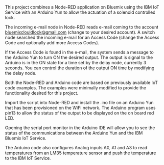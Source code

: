 This project combines a Node-RED application on Bluemix using the IBM IoT Service with an Arduino Yun to allow the actuation of a solenoid controlled lock.

The incoming e-mail node in Node-RED reads e-mail coming to the account bluemixclouldlock@gmail.com (change to your
desired account). A switch node searched the incoming e-mail for an Access Code (change the Access Code and optionally
add more Access Codes).

If the Access Code is found in the e-mail, the system sends a message to the Arduino Yun to turn ON the desired output. The output is signal to the Arduino is in the ON state for a time set by the delay node, currently 3 seconds. You can control the duration of the output ON time by modifying the delay node.

Both the Node-RED and Arduino code are based on previously available IoT code examples. The examples were minimally
modified to provide the functionality desired for this project.

Import the script into Node-RED and install the .ino file on an Arduino Yun that has been provisioned on the
WiFi network. The Arduino program uses pin13 to allow the status of the output to be displayed on the
on board red LED.

Opening the serial port monitor in the Arduino IDE will allow you to see the status of the communications
between the Arduino Yun and the IBM Bluemix IoT Service.

The Arduino code also configures Analog inputs A0, A1 and A3 to read temperatures from an LM35 temperature sensor
and push the temperature to the IBM IoT Service.



